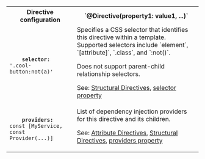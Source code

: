 <table id="directive-configuration">

<tr>
  <th>Directive configuration</th>
  <th markdown="1">
    `@Directive(property1: value1, ...)`
  </th>
</tr>

<tr>
  <td class="nowrap"><code class="prettyprint lang-dart">
    <b>selector:</b> '.cool-button:not(a)'
  </code></td>
  <td markdown="1">
  Specifies a CSS selector that identifies this directive within a template. Supported selectors include `element`, `[attribute]`, `.class`, and `:not()`.

  Does not support parent-child relationship selectors.

  See: [Structural Directives](/angular/guide/structural-directives),
  [selector property](/angular/api/angular.core/Directive/selector)
  </td>
</tr>

<tr>
  <td class="nowrap"><code class="prettyprint lang-dart">
    <b>providers:</b> const [MyService, const Provider(...)]
  </code></td>
  <td markdown="1">
  List of dependency injection providers for this directive and its children.

  See:
  [Attribute Directives](/angular/guide/attribute-directives),
  [Structural Directives](/angular/guide/structural-directives),
  [providers property](/angular/api/angular.core/Directive/providers)
  </td>
</tr>

</table>
